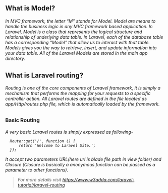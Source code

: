 <h2>What is Model?
<h6>In MVC framework, the letter “M” stands for Model. 
Model are means to handle the business logic in any MVC framework based application. 
In Laravel, Model is a class that represents the logical structure and relationship of underlying data table. 
In Laravel, each of the database table has a corresponding “Model” that allow us to interact with that table. 
Models gives you the way to retrieve, insert, and update information into your data table.
All of the Laravel Models are stored in the main app directory.
  
<h2>What is Laravel routing?
<h6>Routing is one of the core components of Laravel framework, it is simply a mechanism that performs the mapping for your requests to a specific controller action. All Laravel routes are defined in the file located as app/Http/routes.php file, which is automatically loaded by the framework.

<h3>Basic Routing
<h6>A very basic Laravel routes is simply expressed as following-

      Route::get('/', function () {
          return 'Welcome to Laravel Site.';
      });

It accept two parameters URL(here url is blade file path in view folder) and Closure (Closure is basically a anonymous function can be passed as a parameter to other functions).  
  
>For more details visit https://www.w3adda.com/laravel-tutorial/laravel-routing  
